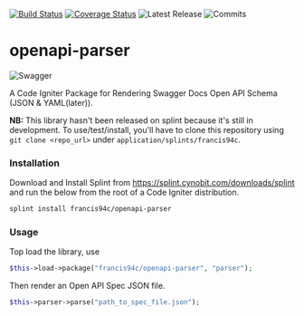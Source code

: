 [![Build Status](https://travis-ci.org/francis94c/openapi-parser.svg?branch=master)](https://travis-ci.org/francis94c/openapi-parser) [![Coverage Status](https://coveralls.io/repos/github/francis94c/openapi-parser/badge.svg?branch=master)](https://coveralls.io/github/francis94c/openapi-parser?branch=master) ![Latest Release](https://img.shields.io/github/release/francis94c/openapi-parser.svg) ![Commits](https://img.shields.io/github/last-commit/francis94c/openapi-parser.svg)
# openapi-parser
![Swagger](https://res.cloudinary.com/francis94c/image/upload/v1563332638/Swagger-logo.png)

A Code Igniter Package for Rendering Swagger Docs Open API Schema (JSON &amp; YAML(later)).

__NB:__ This library hasn't been released on splint because it's still in development. To use/test/install, you'll have to clone this repository using `git clone <repo_url>` under `application/splints/francis94c`.

### Installation ###
Download and Install Splint from https://splint.cynobit.com/downloads/splint and run the below from the root of a Code Igniter distribution.
```bash
splint install francis94c/openapi-parser
```
### Usage ###
Top load the library, use
```php
$this->load->package("francis94c/openapi-parser", "parser");
```
Then render an Open API Spec JSON file.

```php
$this->parser->parse("path_to_spec_file.json");
```
